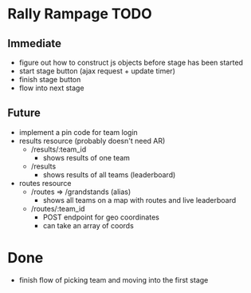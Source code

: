 # Rally Rampage TODO

## Immediate

* figure out how to construct js objects before stage has been started
* start stage button (ajax request + update timer)
* finish stage button
* flow into next stage

## Future

* implement a pin code for team login
* results resource (probably doesn't need AR)
  - /results/:team_id
    * shows results of one team
  - /results
    * shows results of all teams (leaderboard)
* routes resource
  - /routes => /grandstands (alias)
    * shows all teams on a map with routes and live leaderboard
  - /routes/:team_id
    * POST endpoint for geo coordinates
    * can take an array of coords

# Done

* finish flow of picking team and moving into the first stage
